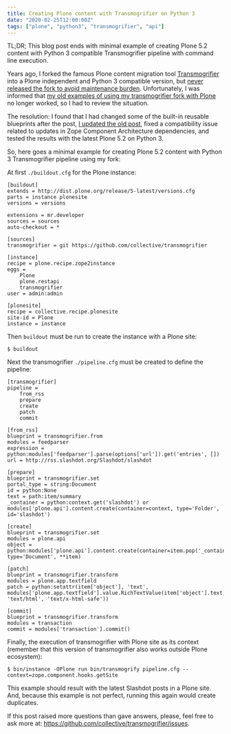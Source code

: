 ```yaml
---
title: Creating Plone content with Transmogrifier on Python 3
date: "2020-02-25T12:00:00Z"
tags: ["plone", "python3", "transmogrifier", "api"]
---
```


TL;DR; This blog post ends with minimal example of creating Plone 5.2 content with
Python 3 compatible Transmogrifier pipeline with command line execution.

Years ago, I forked the famous Plone content migration tool [Transmogrifier](https://pypi.org/project/collective.transmogrifier/) into a Plone independent and Python 3 compatible version, but [never released the fork to avoid maintenance burden](https://github.com/collective/transmogrifier/). Unfortunately, I was informed that [my old examples of using my transmogrifier fork with Plone](../../../2014/11/transmogrifier-python-migration.html/) no longer worked, so I had to review the situation.

The resolution: I found that I had changed some of the built-in reusable blueprints after the post, [I updated the old post](../../../2014/11/transmogrifier-python-migration.html/), fixed a compatibility issue related to updates in Zope Component Architecture dependencies, and tested the results with the latest Plone 5.2 on Python 3.

So, here goes a minimal example for creating Plone 5.2 content with Python 3 Transmogrifier pipeline using my fork:

At first `./buildout.cfg` for the Plone instance:

```properties
[buildout]
extends = http://dist.plone.org/release/5-latest/versions.cfg
parts = instance plonesite
versions = versions

extensions = mr.developer
sources = sources
auto-checkout = *

[sources]
transmogrifier = git https://github.com/collective/transmogrifier

[instance]
recipe = plone.recipe.zope2instance
eggs =
    Plone
    plone.restapi
    transmogrifier
user = admin:admin

[plonesite]
recipe = collective.recipe.plonesite
site-id = Plone
instance = instance
```

Then `buildout` must be run to create the instance with a Plone site:


```shell
$ buildout
```

Next the transmogrifier `./pipeline.cfg` must be created to define the pipeline:

```properties
[transmogrifier]
pipeline =
    from_rss
    prepare
    create
    patch
    commit

[from_rss]
blueprint = transmogrifier.from
modules = feedparser
expression = python:modules['feedparser'].parse(options['url']).get('entries', [])
url = http://rss.slashdot.org/Slashdot/slashdot

[prepare]
blueprint = transmogrifier.set
portal_type = string:Document
id = python:None
text = path:item/summary
_container = python:context.get('slashdot') or modules['plone.api'].content.create(container=context, type='Folder', id='slashdot')

[create]
blueprint = transmogrifier.set
modules = plone.api
object = python:modules['plone.api'].content.create(container=item.pop('_container'), type='Document', **item)

[patch]
blueprint = transmogrifier.transform
modules = plone.app.textfield
patch = python:setattr(item['object'], 'text', modules['plone.app.textfield'].value.RichTextValue(item['object'].text, 'text/html', 'text/x-html-safe'))

[commit]
blueprint = transmogrifier.transform
modules = transaction
commit = modules['transaction'].commit()
```

Finally, the execution of transmogrifier with Plone site as its context (remember that this version of transmogrifier also works outside Plone ecosystem):

```shell
$ bin/instance -OPlone run bin/transmogrify pipeline.cfg --context=zope.component.hooks.getSite
```

This example should result with the latest Slashdot posts in a Plone site. And, because this example is not perfect, running this again would create duplicates.

If this post raised more questions than gave answers, please, feel free to ask more at: https://github.com/collective/transmogrifier/issues.
